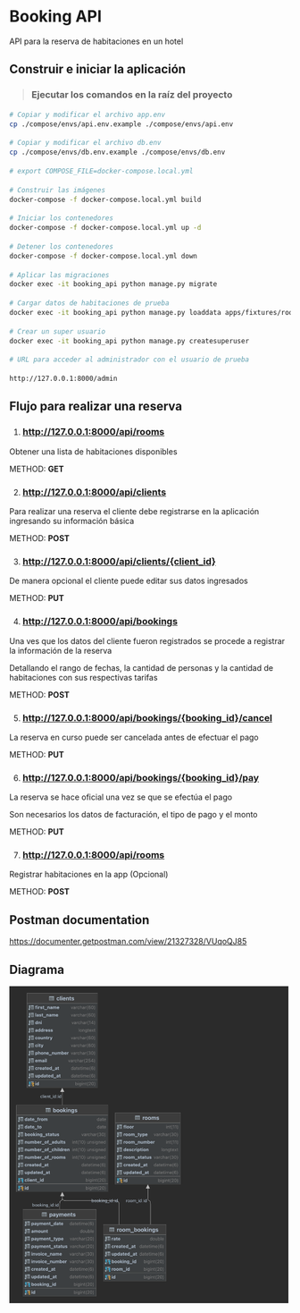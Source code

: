 # Booking API

API para la reserva de habitaciones en un hotel

## Construir e iniciar la aplicación

> ### Ejecutar los comandos en la raíz del proyecto

```bash
# Copiar y modificar el archivo app.env
cp ./compose/envs/api.env.example ./compose/envs/api.env

# Copiar y modificar el archivo db.env
cp ./compose/envs/db.env.example ./compose/envs/db.env

# export COMPOSE_FILE=docker-compose.local.yml

# Construir las imágenes
docker-compose -f docker-compose.local.yml build

# Iniciar los contenedores
docker-compose -f docker-compose.local.yml up -d

# Detener los contenedores
docker-compose -f docker-compose.local.yml down

# Aplicar las migraciones
docker exec -it booking_api python manage.py migrate

# Cargar datos de habitaciones de prueba
docker exec -it booking_api python manage.py loaddata apps/fixtures/rooms.json

# Crear un super usuario
docker exec -it booking_api python manage.py createsuperuser

# URL para acceder al administrador con el usuario de prueba

http://127.0.0.1:8000/admin
```

## Flujo para realizar una reserva

1. ### http://127.0.0.1:8000/api/rooms

Obtener una lista de habitaciones disponibles

METHOD: **GET**

2. ### http://127.0.0.1:8000/api/clients

Para realizar una reserva el cliente debe registrarse en la aplicación ingresando su información básica

METHOD: **POST**

3. ### http://127.0.0.1:8000/api/clients/{client_id}

De manera opcional el cliente puede editar sus datos ingresados

METHOD: **PUT**

4. ### http://127.0.0.1:8000/api/bookings

Una ves que los datos del cliente fueron registrados se procede a registrar la información de la reserva

Detallando el rango de fechas,  la cantidad de personas y la cantidad de habitaciones con sus respectivas tarifas

METHOD: **POST**

5. ### http://127.0.0.1:8000/api/bookings/{booking_id}/cancel

La reserva en curso puede ser cancelada antes de efectuar el pago

METHOD: **PUT**

6. ### http://127.0.0.1:8000/api/bookings/{booking_id}/pay

La reserva se hace oficial una vez se que se efectúa el pago

Son necesarios los datos de facturación, el tipo de pago y el monto

METHOD: **PUT**

7. ### http://127.0.0.1:8000/api/rooms

Registrar habitaciones en la app (Opcional)

METHOD: **POST**

## Postman documentation

https://documenter.getpostman.com/view/21327328/VUqoQJ85

## Diagrama

<img src="./room _bookings.png" width="500" />
